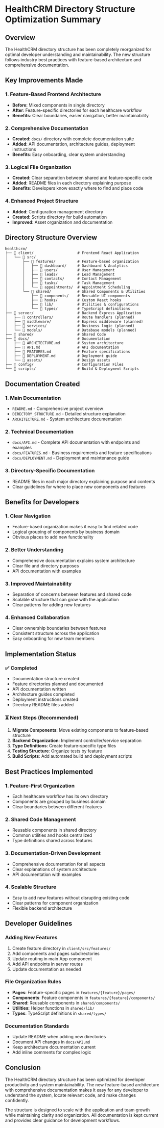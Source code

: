 # HealthCRM Directory Structure Optimization Summary

## Overview
The HealthCRM directory structure has been completely reorganized for optimal developer understanding and maintainability. The new structure follows industry best practices with feature-based architecture and comprehensive documentation.

## Key Improvements Made

### 1. **Feature-Based Frontend Architecture**
- **Before**: Mixed components in single directory
- **After**: Feature-specific directories for each healthcare workflow
- **Benefits**: Clear boundaries, easier navigation, better maintainability

### 2. **Comprehensive Documentation**
- **Created**: `docs/` directory with complete documentation suite
- **Added**: API documentation, architecture guides, deployment instructions
- **Benefits**: Easy onboarding, clear system understanding

### 3. **Logical File Organization**
- **Created**: Clear separation between shared and feature-specific code
- **Added**: README files in each directory explaining purpose
- **Benefits**: Developers know exactly where to find and place code

### 4. **Enhanced Project Structure**
- **Added**: Configuration management directory
- **Created**: Scripts directory for build automation
- **Improved**: Asset organization and documentation

## Directory Structure Overview

```
healthcrm/
├── 📁 client/                    # Frontend React Application
│   └── 📁 src/
│       ├── 📁 features/          # Feature-based organization
│       │   ├── 📁 dashboard/     # Dashboard & Analytics
│       │   ├── 📁 users/         # User Management
│       │   ├── 📁 leads/         # Lead Management
│       │   ├── 📁 contacts/      # Contact Management
│       │   ├── 📁 tasks/         # Task Management
│       │   └── 📁 appointments/  # Appointment Scheduling
│       └── 📁 shared/            # Shared Components & Utilities
│           ├── 📁 components/    # Reusable UI components
│           ├── 📁 hooks/         # Custom React hooks
│           ├── 📁 lib/           # Utilities & configurations
│           └── 📁 types/         # TypeScript definitions
├── 📁 server/                    # Backend Express Application
│   ├── 📁 controllers/           # Route handlers (planned)
│   ├── 📁 middleware/            # Express middleware (planned)
│   ├── 📁 services/              # Business logic (planned)
│   └── 📁 models/                # Database models (planned)
├── 📁 shared/                    # Shared Code
├── 📁 docs/                      # Documentation
│   ├── 📄 ARCHITECTURE.md        # System architecture
│   ├── 📄 API.md                 # API documentation
│   ├── 📄 FEATURES.md            # Feature specifications
│   ├── 📄 DEPLOYMENT.md          # Deployment guide
│   └── 📁 assets/                # Design assets
├── 📁 config/                    # Configuration Files
└── 📁 scripts/                   # Build & Deployment Scripts
```

## Documentation Created

### 1. **Main Documentation**
- `README.md` - Comprehensive project overview
- `DIRECTORY_STRUCTURE.md` - Detailed structure explanation
- `ARCHITECTURE.md` - System architecture documentation

### 2. **Technical Documentation**
- `docs/API.md` - Complete API documentation with endpoints and examples
- `docs/FEATURES.md` - Business requirements and feature specifications
- `docs/DEPLOYMENT.md` - Deployment and maintenance guide

### 3. **Directory-Specific Documentation**
- README files in each major directory explaining purpose and contents
- Clear guidelines for where to place new components and features

## Benefits for Developers

### 1. **Clear Navigation**
- Feature-based organization makes it easy to find related code
- Logical grouping of components by business domain
- Obvious places to add new functionality

### 2. **Better Understanding**
- Comprehensive documentation explains system architecture
- Clear file and directory purposes
- API documentation with examples

### 3. **Improved Maintainability**
- Separation of concerns between features and shared code
- Scalable structure that can grow with the application
- Clear patterns for adding new features

### 4. **Enhanced Collaboration**
- Clear ownership boundaries between features
- Consistent structure across the application
- Easy onboarding for new team members

## Implementation Status

### ✅ **Completed**
- Documentation structure created
- Feature directories planned and documented
- API documentation written
- Architecture guides completed
- Deployment instructions created
- Directory README files added

### ⏳ **Next Steps** (Recommended)
1. **Migrate Components**: Move existing components to feature-based structure
2. **Backend Organization**: Implement controller/service separation
3. **Type Definitions**: Create feature-specific type files
4. **Testing Structure**: Organize tests by feature
5. **Build Scripts**: Add automated build and deployment scripts

## Best Practices Implemented

### 1. **Feature-First Organization**
- Each healthcare workflow has its own directory
- Components are grouped by business domain
- Clear boundaries between different features

### 2. **Shared Code Management**
- Reusable components in shared directory
- Common utilities and hooks centralized
- Type definitions shared across features

### 3. **Documentation-Driven Development**
- Comprehensive documentation for all aspects
- Clear explanations of system architecture
- API documentation with examples

### 4. **Scalable Structure**
- Easy to add new features without disrupting existing code
- Clear patterns for component organization
- Flexible backend architecture

## Developer Guidelines

### Adding New Features
1. Create feature directory in `client/src/features/`
2. Add components and pages subdirectories
3. Update routing in main App component
4. Add API endpoints in server routes
5. Update documentation as needed

### File Organization Rules
- **Pages**: Feature-specific pages in `features/{feature}/pages/`
- **Components**: Feature components in `features/{feature}/components/`
- **Shared**: Reusable components in `shared/components/`
- **Utilities**: Helper functions in `shared/lib/`
- **Types**: TypeScript definitions in `shared/types/`

### Documentation Standards
- Update README when adding new directories
- Document API changes in `docs/API.md`
- Keep architecture documentation current
- Add inline comments for complex logic

## Conclusion

The HealthCRM directory structure has been optimized for developer productivity and system maintainability. The new feature-based architecture with comprehensive documentation makes it easy for any developer to understand the system, locate relevant code, and make changes confidently.

The structure is designed to scale with the application and team growth while maintaining clarity and organization. All documentation is kept current and provides clear guidance for development workflows.